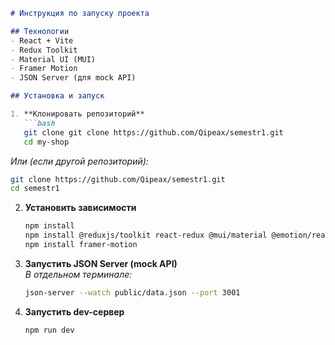 

```markdown
# Инструкция по запуску проекта

## Технологии
- React + Vite
- Redux Toolkit
- Material UI (MUI)
- Framer Motion
- JSON Server (для mock API)

## Установка и запуск

1. **Клонировать репозиторий**  
   ```bash
   git clone git clone https://github.com/Qipeax/semestr1.git
   cd my-shop
   ```
   *Или (если другой репозиторий):*  
   ```bash
   git clone https://github.com/Qipeax/semestr1.git
   cd semestr1
   ```

2. **Установить зависимости**  
   ```bash
   npm install
   npm install @reduxjs/toolkit react-redux @mui/material @emotion/react @emotion/styled axios react-router-dom
   npm install framer-motion
   ```

3. **Запустить JSON Server (mock API)**  
   *В отдельном терминале:*
   ```bash
   json-server --watch public/data.json --port 3001
   ```

4. **Запустить dev-сервер**  
   ```bash
   npm run dev
   ```

